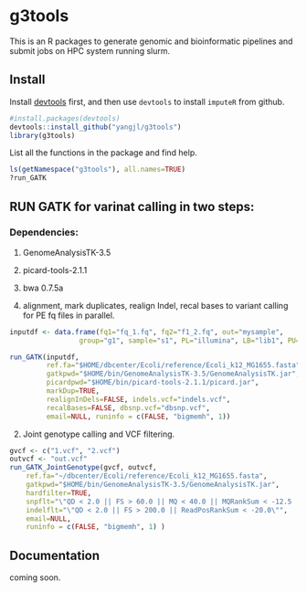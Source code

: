 # g3tools

This is an R packages to generate genomic and bioinformatic pipelines and submit jobs on HPC system running slurm.

## Install

Install [devtools](https://github.com/hadley/devtools) first, and then use `devtools` to install `imputeR` from github.

```R
#install.packages(devtools)
devtools::install_github("yangjl/g3tools")
library(g3tools)
```

List all the functions in the package and find help.

```R
ls(getNamespace("g3tools"), all.names=TRUE)
?run_GATK
```

## RUN GATK for varinat calling in two steps:

### Dependencies:
1. GenomeAnalysisTK-3.5
2. picard-tools-2.1.1
3. bwa 0.7.5a

1. alignment, mark duplicates, realign Indel, recal bases to variant calling for PE fq files in parallel.
```R
inputdf <- data.frame(fq1="fq_1.fq", fq2="f1_2.fq", out="mysample",
                 group="g1", sample="s1", PL="illumina", LB="lib1", PU="unit1")

run_GATK(inputdf,
         ref.fa="$HOME/dbcenter/Ecoli/reference/Ecoli_k12_MG1655.fasta",
         gatkpwd="$HOME/bin/GenomeAnalysisTK-3.5/GenomeAnalysisTK.jar",
         picardpwd="$HOME/bin/picard-tools-2.1.1/picard.jar",
         markDup=TRUE,
         realignInDels=FALSE, indels.vcf="indels.vcf",
         recalBases=FALSE, dbsnp.vcf="dbsnp.vcf",
         email=NULL, runinfo = c(FALSE, "bigmemh", 1))
```

2. Joint genotype calling and VCF filtering.
```R
gvcf <- c("1.vcf", "2.vcf")
outvcf <- "out.vcf"
run_GATK_JointGenotype(gvcf, outvcf,
    ref.fa="~/dbcenter/Ecoli/reference/Ecoli_k12_MG1655.fasta",
    gatkpwd="$HOME/bin/GenomeAnalysisTK-3.5/GenomeAnalysisTK.jar",
    hardfilter=TRUE,
    snpflt="\"QD < 2.0 || FS > 60.0 || MQ < 40.0 || MQRankSum < -12.5 || ReadPosRankSum < -8.0\"",
    indelflt="\"QD < 2.0 || FS > 200.0 || ReadPosRankSum < -20.0\"",
    email=NULL,
    runinfo = c(FALSE, "bigmemh", 1) )
```
## Documentation

coming soon.



